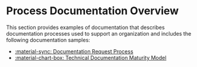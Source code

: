 # Process Documentation Overview

This section provides examples of documentation that describes documentation processes used to support an organization and includes the following documentation samples:

<div class="grid cards" markdown>

- [:material-sync: Documentation Request Process](process_request_doc.md)
- [:material-chart-box: Technical Documentation Maturity Model](tdmm.md)

</div>
